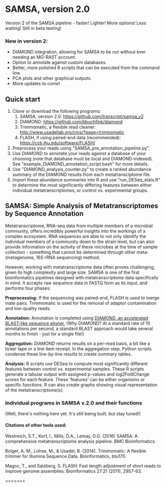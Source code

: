 # SAMSA, version 2.0

Version 2 of the SAMSA pipeline - faster!  Lighter!  More options!  Less waiting!  Still in beta testing!  

### New in version 2:
* DIAMOND integration, allowing for SAMSA to be run without ever needing an MG-RAST account.
* Option to annotate against custom databases.
* Better, more polished R scripts that can be executed from the command line.
* PCA plots and other graphical outputs.
* More updates to come!

## Quick start
1. Clone or download the following programs:
	1. SAMSA, version 2.0: https://github.com/transcript/samsa_v2
	2. DIAMOND: https://github.com/bbuchfink/diamond
	3. Trimmomatic, a flexible read cleaner: http://www.usadellab.org/cms/?page=trimmomatic
	4. FLASH, if using paired-end data (recommended): https://ccb.jhu.edu/software/FLASH/
2. Preprocess your reads using "SAMSA\_pre\_annotation\_pipeline.py".  
3. Use DIAMOND to annotate your reads against a database of your choosing (note that database must be local and DIAMOND-indexed).  See "example\_DIAMOND\_annotation\_script.bash" for more details.
4. Use "DIAMOND\_analysis\_counter.py" to create a ranked abundance summary of the DIAMOND results from each metatransciptome file.
5. Import these abundance summaries into R and use "run\_DESeq\_stats.R" to determine the most significantly differing features between either individual metatranscriptomes, or control vs. experimental groups.


## SAMSA: Simple Analysis of Metatranscriptomes by Sequence Annotation
Metatranscriptome, RNA-seq data from multiple members of a microbial community, offers incredibly powerful insights into the workings of a complex ecosystem.  RNA sequences are able to not only identify the individual members of a community down to the strain level, but can also provide information on the activity of these microbes at the time of sample collection - something that cannot be determined through other meta- (metagenome, 16S rRNA sequencing) method.  

However, working with metatranscriptome data often proves challenging, given its high complexity and large size.  SAMSA is one of the first bioinformatics pipelines designed with metatranscriptome data specifically in mind.  It accepts raw sequence data in FASTQ form as its input, and performs four phases:

**Preprocessing:** If the sequencing was paired-end, FLASH is used to merge mate pairs.  Trimmomatic is used for the removal of adaptor contamination and low-quality reads.

**Annotation:** Annotation is completed using [DIAMOND, an accelerated BLAST-like sequence aligner.](https://github.com/bbuchfink/diamond)  (Why DIAMOND?  At a standard rate of 10 annotations per second, a standard BLAST approach would take several months to finish - just for a single file!)

**Aggregation:** DIAMOND returns results on a per-read basis, a bit like a ticker tape or a line item receipt.  In the aggregation step, Python scripts condense these line-by-line results to create summary tables.

**Analysis:** R scripts use DESeq to compute most significantly different features between control vs. experimental samples.  These R scripts generate a tabular output with assigned p-values and log2FoldChange scores for each feature.  These 'features' can be either organisms or specific functions.  R can also create graphs showing visual representation of the metatranscriptome(s).

### Individual programs in SAMSA v.2.0 and their functions
(Well, there's nothing here yet.  It's still being built, but stay tuned!)

#### Citations of other tools used:
Westreich, S.T., Korf, I., Mills, D.A., Lemay, D.G.  (2016) SAMSA: A comprehensive metatranscriptome analysis pipeline.  BMC Bioinformatics.

Bolger, A. M., Lohse, M., & Usadel, B. (2014). Trimmomatic: A flexible trimmer for Illumina Sequence Data. Bioinformatics, btu170.

Magoc, T., and Salzberg, S. FLASH: Fast length adjustment of short reads to improve genome assemblies. Bioinformatics 27:21 (2011), 2957-63.

=======